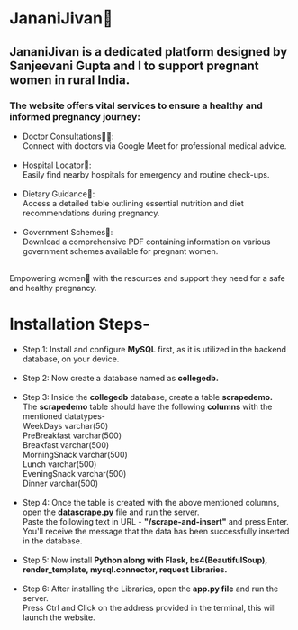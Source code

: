 # JananiJivan🤰
<h2>JananiJivan is a dedicated platform designed by Sanjeevani Gupta and I to support pregnant women in rural India.</h2> 
<h3>The website offers vital services to ensure a healthy and informed pregnancy journey:</h3>
<ul>
  <li>Doctor Consultations🧑‍⚕️: <br>Connect with doctors via Google Meet for professional medical advice.</li><br>
  <li>Hospital Locator🏥: <br>Easily find nearby hospitals for emergency and routine check-ups.</li><br>
  <li>Dietary Guidance🥝: <br>Access a detailed table outlining essential nutrition and diet recommendations during pregnancy.</li><br>
  <li>Government Schemes📝: <br>Download a comprehensive PDF containing information on various government schemes available for pregnant women.</li><br>
</ul>
Empowering women💪 with the resources and support they need for a safe and healthy pregnancy.

# Installation Steps-
<ul>
  <li>
    Step 1: Install and configure <b>MySQL</b> first, as it is utilized in the backend database, on your device.
  </li>
  <br>
  <li>
    Step 2: Now create a database named as <b>collegedb.</b>
  </li>
  <br>
  <li>
    Step 3: Inside the <b>collegedb</b> database, create a table <b>scrapedemo.</b><br>
    The <b>scrapedemo</b> table should have the following <b>columns</b> with the mentioned datatypes-<br>
    WeekDays varchar(50)<br>
    PreBreakfast varchar(500)<br>
    Breakfast varchar(500)<br>
    MorningSnack varchar(500)<br>
    Lunch varchar(500)<br>
    EveningSnack varchar(500)<br>
    Dinner varchar(500)<br>
  </li>
  <br>
  <li>
    Step 4: Once the table is created with the above mentioned columns, open the <b>datascrape.py</b> file and run the server.<br>
    Paste the following text in URL - <b>"/scrape-and-insert"</b> and press Enter. You'll receive the message that the data has been successfully inserted in the database.
  </li>
  <br>
  <li>
    Step 5: Now install <b>Python along with Flask, bs4(BeautifulSoup), render_template, mysql.connector, request Libraries.</b>
  </li>
  <br>
  <li>
    Step 6: After installing the Libraries, open the <b>app.py file</b> and run the server.<br>
    Press Ctrl and Click on the address provided in the terminal, this will launch the website.
  </li>
</ul>
